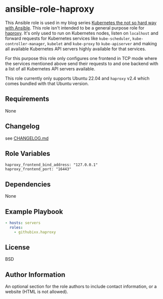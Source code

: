 <!--
Copyright (C) 2023 Robert Wimmer
SPDX-License-Identifier: GPL-3.0-or-later
-->

ansible-role-haproxy
=====================

This Ansible role is used in my blog series [Kubernetes the not so hard way with Ansible](https://www.tauceti.blog/posts/kubernetes-the-not-so-hard-way-with-ansible-the-basics/). This role isn't intended to be a general purpose role for [haproxy](http://www.haproxy.org). It's only used to run on Kubernetes nodes, listen on `localhost` and forward requests for Kubernetes services like  `kube-scheduler`, `kube-controller-manager`, `kubelet` and `kube-proxy` to `kube-apiserver` and making all available Kubernetes API servers highly available for that services.

For this purpose this role only configures one frontend in TCP mode where the services mentioned above send their requests to and one backend with a list of all Kubernetes API servers available.

This role currently only supports Ubuntu 22.04 and `haproxy` v2.4 which comes bundled with that Ubuntu version.

Requirements
------------

None

Changelog
---------

see [CHANGELOG.md](https://github.com/githubixx/ansible-role-haproxy/blob/master/CHANGELOG.md)

Role Variables
--------------

```
haproxy_frontend_bind_address: "127.0.0.1"
haproxy_frontend_port: "16443"
```

Dependencies
------------

None

Example Playbook
----------------

```yaml
- hosts: servers
  roles:
    - githubixx.haproxy
```

License
-------

BSD

Author Information
------------------

An optional section for the role authors to include contact information, or a website (HTML is not allowed).

